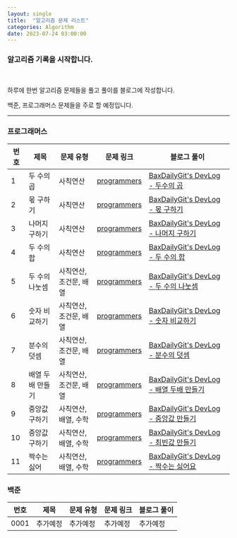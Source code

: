 ```yaml
---
layout: single
title:  "알고리즘 문제 리스트"
categories: Algorithm
date: 2023-07-24 03:00:00
---
```


### 알고리즘 기록을 시작합니다.

<br>

<p>
하루에 한번 알고리즘 문제들을 풀고 풀이를 블로그에 작성합니다.    </p>

<p>백준, 프로그래머스 문제들을 주로 할 예정입니다. </p>


------------------------------

### 프로그래머스

|번호|제목|문제 유형|문제 링크|블로그 풀이|
|------|---|---|---|---|
|1|두 수의 곱|사칙연산|[programmers](https://school.programmers.co.kr/learn/courses/30/lessons/120804)|[BaxDailyGit's DevLog - 두수의 곱](https://baxdailygit.github.io/algorithm/programmers0001/)|
|2|몫 구하기|사칙연산|[programmers](https://school.programmers.co.kr/learn/courses/30/lessons/120805)|[BaxDailyGit's DevLog - 몫 구하기](https://baxdailygit.github.io/algorithm/programmers0002/)|
|3|나머지 구하기|사칙연산|[programmers](https://school.programmers.co.kr/learn/courses/30/lessons/120810)|[BaxDailyGit's DevLog - 나머지 구하기](https://baxdailygit.github.io/algorithm/programmers0003/)|
|4|두 수의 합|사칙연산|[programmers](https://school.programmers.co.kr/learn/courses/30/lessons/120802)|[BaxDailyGit's DevLog - 두 수의 합](https://baxdailygit.github.io/algorithm/programmers0004/)|
|5|두 수의 나눗셈|사칙연산, 조건문, 배열|[programmers](https://school.programmers.co.kr/learn/courses/30/lessons/120807)|[BaxDailyGit's DevLog - 두 수의 나눗셈](https://baxdailygit.github.io/algorithm/programmers0005/)|
|6|숫자 비교하기|사칙연산, 조건문, 배열|[programmers](https://school.programmers.co.kr/learn/courses/30/lessons/120806)|[BaxDailyGit's DevLog - 숫자 비교하기](https://baxdailygit.github.io/algorithm-programmers/programmers0006/)|
|7|분수의 덧셈|사칙연산, 조건문, 배열|[programmers](https://school.programmers.co.kr/learn/courses/30/lessons/120808)|[BaxDailyGit's DevLog - 분수의 덧셈](https://baxdailygit.github.io/algorithm-programmers/programmers0007/)|
|8|배열 두배 만들기|사칙연산, 조건문, 배열|[programmers](https://school.programmers.co.kr/learn/courses/30/lessons/120809)|[BaxDailyGit's DevLog - 배열 두배 만들기](https://baxdailygit.github.io/algorithm-programmers/programmers0008/)|
|9|중앙값 구하기|사칙연산, 배열, 수학|[programmers](https://school.programmers.co.kr/learn/courses/30/lessons/120811)|[BaxDailyGit's DevLog - 중앙값 만들기](https://baxdailygit.github.io/algorithm-programmers/programmers0009/)|
|10|중앙값 구하기|사칙연산, 배열, 수학|[programmers](https://school.programmers.co.kr/learn/courses/30/lessons/120812)|[BaxDailyGit's DevLog - 최빈값 만들기](https://baxdailygit.github.io/algorithm-programmers/programmers0010/)|
|11|짝수는 싫어|사칙연산, 배열, 수학|[programmers](https://school.programmers.co.kr/learn/courses/30/lessons/120813)|[BaxDailyGit's DevLog - 짝수는 싫어요](https://baxdailygit.github.io/algorithm-programmers/programmers0011/)|

### 백준

|번호|제목|문제 유형|문제 링크|블로그 풀이|
|------|---|---|---|---|
|0001|추가예정|추가예정|추가예정|추가예정|



